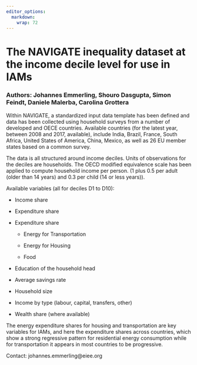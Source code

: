 ```yaml
---
editor_options: 
  markdown: 
    wrap: 72
---
```


# The NAVIGATE inequality dataset at the income decile level for use in IAMs

### Authors: Johannes Emmerling, Shouro Dasgupta, Simon Feindt, Daniele Malerba, Carolina Grottera

Within NAVIGATE, a standardized input data template has been defined and
data has been collected using household surveys from a number of
developed and OECE countries. Available countries (for the latest year,
between 2008 and 2017, available), include India, Brazil, France, South
Africa, United States of America, China, Mexico, as well as 26 EU member
states based on a common survey.

The data is all structured around income deciles. Units of observations
for the deciles are households. The OECD modified equivalence scale has
been applied to compute household income per person. (1 plus 0.5 per
adult (older than 14 years) and 0.3 per child (14 or less years)).

Available variables (all for deciles D1 to D10):

-   Income share

-   Expenditure share

-   Expenditure share

    -   Energy for Transportation

    -   Energy for Housing

    -   Food

-   Education of the household head

-   Average savings rate

-   Household size

-   Income by type (labour, capital, transfers, other)

-   Wealth share (where available)

The energy expenditure shares for housing and transportation are key
variables for IAMs, and here the expenditure shares across countries,
which show a strong regressive pattern for residential energy
consumption while for transportation it appears in most countries to be
progressive.

Contact: johannes.emmerling\@eiee.org

